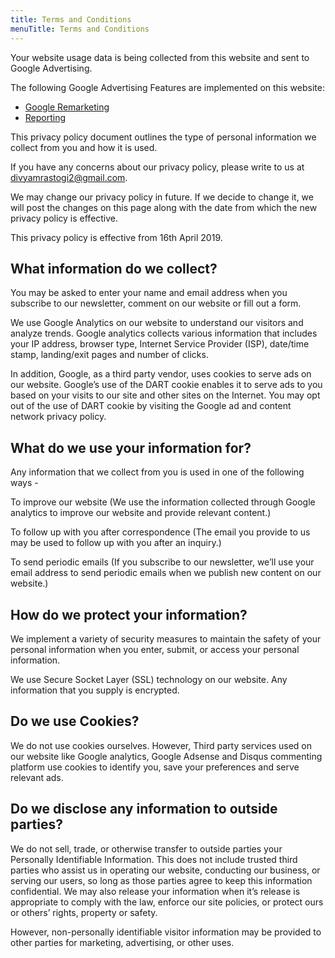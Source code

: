 ```yaml
---
title: Terms and Conditions
menuTitle: Terms and Conditions
---
```


Your website usage data is being collected from this website and sent to Google Advertising.

The following Google Advertising Features are implemented on this website:

- [Google Remarketing](https://support.google.com/analytics/answer/2611268?hl=en-GB&utm_id=ad)
- [Reporting](https://support.google.com/analytics/answer/3450482?hl=en-GB&utm_id=ad)

This privacy policy document outlines the type of personal information we collect from you and how it is used.

If you have any concerns about our privacy policy, please write to us at divyamrastogi2@gmail.com.

We may change our privacy policy in future. If we decide to change it, we will post the changes on this page along with the date from which the new privacy policy is effective.

This privacy policy is effective from 16th April 2019.

## What information do we collect?

You may be asked to enter your name and email address when you subscribe to our newsletter, comment on our website or fill out a form.

We use Google Analytics on our website to understand our visitors and analyze trends. Google analytics collects various information that includes your IP address, browser type, Internet Service Provider (ISP), date/time stamp, landing/exit pages and number of clicks.

In addition, Google, as a third party vendor, uses cookies to serve ads on our website. Google’s use of the DART cookie enables it to serve ads to you based on your visits to our site and other sites on the Internet. You may opt out of the use of DART cookie by visiting the Google ad and content network privacy policy.

## What do we use your information for?

Any information that we collect from you is used in one of the following ways -

To improve our website (We use the information collected through Google analytics to improve our website and provide relevant content.)

To follow up with you after correspondence (The email you provide to us may be used to follow up with you after an inquiry.)

To send periodic emails (If you subscribe to our newsletter, we’ll use your email address to send periodic emails when we publish new content on our website.)

## How do we protect your information?

We implement a variety of security measures to maintain the safety of your personal information when you enter, submit, or access your personal information.

We use Secure Socket Layer (SSL) technology on our website. Any information that you supply is encrypted.

## Do we use Cookies?

We do not use cookies ourselves. However, Third party services used on our website like Google analytics, Google Adsense and Disqus commenting platform use cookies to identify you, save your preferences and serve relevant ads.

## Do we disclose any information to outside parties?

We do not sell, trade, or otherwise transfer to outside parties your Personally Identifiable Information. This does not include trusted third parties who assist us in operating our website, conducting our business, or serving our users, so long as those parties agree to keep this information confidential. We may also release your information when it’s release is appropriate to comply with the law, enforce our site policies, or protect ours or others’ rights, property or safety.

However, non-personally identifiable visitor information may be provided to other parties for marketing, advertising, or other uses.
